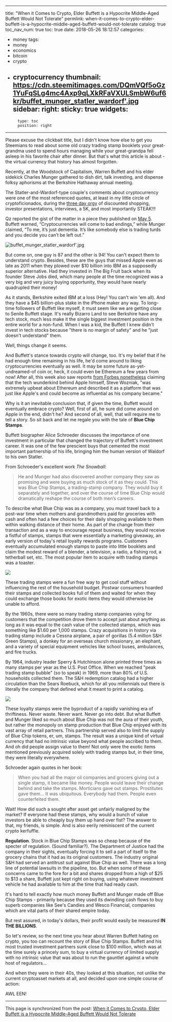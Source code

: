 
---
title: "When it Comes to Crypto, Elder Buffett is a Hypocrite Middle-Aged Buffett Would Not Tolerate"
permlink: when-it-comes-to-crypto-elder-buffett-is-a-hypocrite-middle-aged-buffett-would-not-tolerate
catalog: true
toc_nav_num: true
toc: true
date: 2018-05-26 18:12:57
categories:
- money
tags:
- money
- economics
- bitcoin
- crypto
- cryptocurrency
thumbnail: https://cdn.steemitimages.com/DQmVQf5oGz1YuFqSLg4mc4Axp9qLXkRFaVXULSmbW6uf6kr/buffet_munger_statler_wardorf'.jpg
sidebar:
    right:
        sticky: true
widgets:
    -
        type: toc
        position: right
---


Please excuse the clickbait title, but I didn't know how else to get you Steemians to read about some old crazy trading stamp booklets your great-grandma used to spend hours managing while your great-grandpa fell asleep in his favorite chair after dinner. But that's what this article is about - the virtual currency that history has almost forgotten.

Recently, at the Woodstock of Capitalism, Warren Buffett and his elder sidekick Charles Munger gathered to dish dirt, talk investing, and dispense folksy aphorisms at the Berkshire Hathaway annual meeting.

The Statler-and-Wardorf-type couple's comments about cryptocurrency were one of the most referenced quotes, at least in my little circle of cryptoficionados, during the [three day orgy](http://www.berkshirehathaway.com/meet01/2018Meetinginfo.pdf) of discounted shopping, investor presentations, interviews, a 5K, and most importantly STEAK!!!

Qz reported the gist of the matter in a piece they published on [May 5](https://qz.com/1271029/warren-buffett-hates-bitcoin-charlie-munger-compares-crypto-to-turds/). Buffett warned, “Cryptocurrencies will come to bad endings,” while Munger claimed, “To me, it’s just dementia. It’s like somebody else is trading turds and you decide you can’t be left out.”

![buffet_munger_statler_wardorf'.jpg](https://cdn.steemitimages.com/DQmVQf5oGz1YuFqSLg4mc4Axp9qLXkRFaVXULSmbW6uf6kr/buffet_munger_statler_wardorf'.jpg)

But come on, one guy is 87 and the other is 94! You can't expect them to understand crypto. Besides, these are the guys that missed Apple even as late as 2011 when they plowed over $10 billion into IBM as a supposedly superior alternative. Had they invested in The Big Fruit back when its founder Steve Jobs died, which many people at the time recognized was a very big and very juicy buying opportunity, they would have nearly quadrupled their money!

As it stands, Berkshire exited IBM at a loss (Hey! You can't win 'em all). And they have a $45 billion-plus stake in the iPhone maker any way. To long-time followers of Buffett like myself, it must seem like we are getting close to Senile Buffett stage. It's really Bizarro Land to see Berkshire have any tech stock, much less make it the single biggest investment position in the entire world for a non-fund. When I was a kid, the Buffett I knew didn't invest in tech stocks because "there is no margin of safety" and he "just doesn't understand" them.

Well, things change it seems.

And Buffett's stance towards crypto will change, too. It's my belief that if he had enough time remaining in his life, he'd come around to liking cryptocurrencies eventually as well. It may be some future as-yet-undreamed-of coin or, heck, it could even be Ethereum a few years from now! After all, this week also saw reports [from Forbes nonetheless](https://www.forbes.com/sites/montymunford/2018/05/18/apples-steve-wozniak-dumps-facebook-and-thinks-ethereum-could-be-the-new-apple/2/#14c906be6314) claiming that the tech wunderkind behind Apple himself, Steve Wozniak, "was extremely upbeat about Ethereum and described it as a platform that was just like Apple's and could become as influential as his company became."

Why is it an inevitable conclusion that, if given the time, Buffett would eventually embrace crypto? Well, first of all, he sure did come around on Apple in the end, didn't he? And second of all, well, that will require me to tell a story. So sit back and let me regale you with the tale of **Blue Chip Stamps**. 

Buffett biographer Alice Schroeder discusses the importance of one investment in particular that changed the trajectory of Buffett's investment career. It was one of the few prescient buys that cemented the most important partnership of his life, bringing him the human version of Waldorf to his own Statler.

From Schroeder's excellent work *The Snowball*:

> He and Munger had also discovered another company they saw as promising and were buying as much stock of it as they could. This was Blue Chip Stamps, a trading-stamp company. They would buy it separately and together, and over the course of time Blue Chip would dramatically reshape the course of both men’s careers.

To describe what Blue Chip was as a company, you must travel back to a post-war time when mothers and grandmothers paid for groceries with cash and often had a few choices for their daily shopping available to them within walking distance of their home. As part of the change from their transaction and as a way to encourage repeat business, they would receive a fistful of stamps, stamps that were essentially a marketing giveaway, an early version of today's retail loyalty rewards programs. Customers eventually accumulated enough stamps to paste into little booklets and claim the modest reward of a blender, a television, a radio, a fishing rod, a tetherball set, etc. The most popular item to acquire with trading stamps was a toaster.

![](https://cdn.steemitimages.com/DQmbH7HUY1mEAuQtH4WBEnmW5BhtAHgT4gksA31hunhmiDp/image.png)

These trading stamps were a fun free way to get cool stuff without influencing the rest of the household budget. Postwar consumers hoarded their stamps and collected books full of them and waited for when they could exchange those books for exotic items they would otherwise be unable to afford.

By the 1960s, there were so many trading stamp companies vying for customers that the competition drove them to accept just about anything as long as it was equal to the cash value of the collected stamps, which was something like $1.60 per 1,000 stamps. Crazy acquisitions in history via trading stamp include a Cessna airplane, a pair of gorillas (5.4 million S&H Green Stamps), a donkey for an overseas church missionary, an elephant, and a variety of special equipment vehicles like school buses, ambulances, and fire trucks. 

By 1964, industry leader Sperry & Hutchinson alone printed three times as many stamps per year as the U.S. Post Office. When we reached "peak trading stamp bubble" (so to speak) in 1969, more than 80% of U.S. households collected them. The S&H redemption catalog had a higher circulation than the Sears Roebuck, which for all you millennials out there is literally the company that defined what it meant to print a catalog.

![](https://cdn.steemitimages.com/DQmdcsmaZFNT8uPXgurUDpaMT4Eu6ri94N2RmpoUPpxs75H/image.png)

These loyalty stamps were the byproduct of a rapidly vanishing era of thriftiness. Never waste. Never want. Never go into debt. But what Buffett and Munger liked so much about Blue Chip was not the aura of their youth, but rather the monopoly on stamp production that Blue Chip enjoyed with its vast array of retail partners. This partnership served also to limit the supply of Blue Chip tokens, er, um, stamps. The result was a unique kind of virtual currency that had no intrinsic value beyond what people ascribed to them. And oh did people assign value to them! Not only were the exotic items mentioned previously acquired solely with trading stamps but, in their time, they were literally everywhere.

Schroeder again quotes in her book:

> When you had all the major oil companies and grocers giving out a single stamp, it became like money. People would leave their change behind and take the stamps. Morticians gave out stamps. Prostitutes gave them... It was ubiquitous. Everybody had them. People even counterfeited them.

Wait! How did such a sought after asset get unfairly maligned by the market? If everyone had these stamps, why would a bunch of value investors be able to cheaply buy them up hand over fist? The answer to that, my friends, is simple. And is also eerily reminiscent of the current crypto kerfuffle.

**Regulation**. Stock in Blue Chip Stamps was so cheap because of the specter of regulation. (Sound familiar?). The Department of Justice had the company in their sights, eventually forcing it to sell a part of itself to the grocery chains that it had as its original customers. The industry original S&H had served an antitrust suit against Blue Chip as well. There was a long line of potential lawsuits in the pipeline, too. But when some of these concerns came to the fore for a bit and shares dropped from a high of $25 to $13 a share, Buffett just kept right on buying, using whatever investment vehicle he had available to him at the time that had ready cash.

It's hard to tell exactly how much money Buffett and Munger made off Blue Chip Stamps - primarily because they used its dwindling cash flows to buy superb companies like See's Candies and Wesco Financial, companies which are vital parts of their shared empire today.

But rest assured, in today's dollars, their profit would easily be measured **IN THE BILLIONS**.

So let's review, so the next time you hear about Warren Buffett hating on crypto, you too can recount the story of Blue Chip Stamps. Buffett and his most trusted investment partners sunk close to $100 million, which was at the time surely a princely sum, to buy a virtual currency of limited supply with no intrinsic value that was about to run the gauntlet against a whole host of regulators...

And when they were in their 40s, they looked at this situation, not unlike the current cryptoasset markets at all, and decided upon one simple course of action:

AWL EEN!

- - -

This page is synchronized from the post: [When it Comes to Crypto, Elder Buffett is a Hypocrite Middle-Aged Buffett Would Not Tolerate](https://steemit.com/@shanghaipreneur/when-it-comes-to-crypto-elder-buffett-is-a-hypocrite-middle-aged-buffett-would-not-tolerate)
